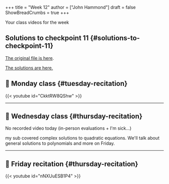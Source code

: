+++
title = "Week 12"
author = ["John Hammond"]
draft = false
ShowBreadCrumbs = true
+++

Your class videos for the week
<!--more-->


## Solutions to checkpoint 11 {#solutions-to-checkpoint-11}

[The original file is here](https://nextcloud.math.wichita.edu/index.php/s/Nfcw6wWewzRGYXq).

[The solutions are here.](https://nextcloud.math.wichita.edu/index.php/s/N6ZBnJYfGn96Kdo)


## 🎥 Monday class {#tuesday-recitation}

{{< youtube id="CkktRW8QShw" >}}

---


## 🎥 Wednesday class {#thursday-recitation}

No recorded video today (in-person evaluations + I'm sick...)

my sub covered complex solutions to quadratic equations. We'll talk about general solutions to polynomials and more on Friday.

---


## 🎥 Friday recitation {#thursday-recitation}

{{< youtube id="nNXUuESB1P4" >}}
